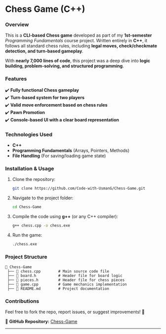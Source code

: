 # **Chess Game (C++)**  

### **Overview**  
This is a **CLI-based Chess game** developed as part of my **1st-semester** *Programming Fundamentals* course project. Written entirely in **C++**, it follows all standard chess rules, including **legal moves, check/checkmate detection, and turn-based gameplay**.  

With **nearly 7,000 lines of code**, this project was a deep dive into **logic building, problem-solving, and structured programming**.  

### **Features**  
✔️ **Fully functional Chess gameplay**  
✔️ **Turn-based system for two players**  
✔️ **Valid move enforcement based on chess rules**  
✔️ **Pawn Promotion**  
✔️ **Console-based UI with a clear board representation**  

### **Technologies Used**  
- **C++**  
- **Programming Fundamentals** (Arrays, Pointers, Methods)  
- **File Handling** (For saving/loading game state)    

### **Installation & Usage**  
1. Clone the repository:  
   ```sh
   git clone https://github.com/Code-with-UsmanG/Chess-Game.git
   ```
2. Navigate to the project folder:  
   ```sh
   cd Chess-Game
   ```
3. Compile the code using **g++** (or any C++ compiler):  
   ```sh
   g++ chess.cpp -o chess.exe
   ```
4. Run the game:  
   ```sh
   ./chess.exe
   ```
  
### **Project Structure**  
```
📂 Chess-Game  
 ├── 📜 chess.cpp        # Main source code file  
 ├── 📜 board.h          # Header file for board logic  
 ├── 📜 pieces.h         # Header file for chess pieces  
 ├── 📜 game.cpp         # Game mechanics implementation  
 ├── 📜 README.md        # Project documentation  
```

### **Contributions**  
Feel free to fork the repo, report issues, or suggest improvements! 🚀  

📌 **GitHub Repository:** [Chess-Game](https://github.com/Code-with-UsmanG/Chess-Game)  

---

